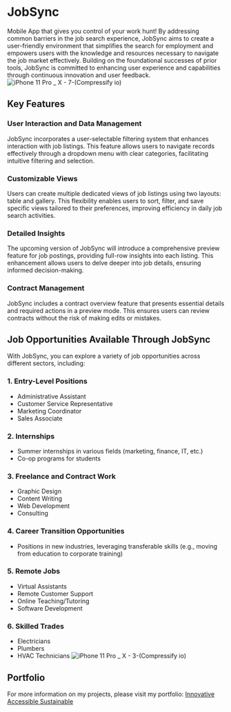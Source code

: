 # JobSync

Mobile App that gives you control of your work hunt! By addressing common barriers in the job search experience, JobSync aims to create a user-friendly environment that simplifies the search for employment and empowers users with the knowledge and resources necessary to navigate the job market effectively. Building on the foundational successes of prior tools, JobSync is committed to enhancing user experience and capabilities through continuous innovation and user feedback.
![iPhone 11 Pro _ X - 7-(Compressify io)](https://github.com/user-attachments/assets/24c6f3ad-b019-4080-a612-016256b8bcd8)

## Key Features

### User Interaction and Data Management
JobSync incorporates a user-selectable filtering system that enhances interaction with job listings. This feature allows users to navigate records effectively through a dropdown menu with clear categories, facilitating intuitive filtering and selection.

### Customizable Views
Users can create multiple dedicated views of job listings using two layouts: table and gallery. This flexibility enables users to sort, filter, and save specific views tailored to their preferences, improving efficiency in daily job search activities.

### Detailed Insights
The upcoming version of JobSync will introduce a comprehensive preview feature for job postings, providing full-row insights into each listing. This enhancement allows users to delve deeper into job details, ensuring informed decision-making.

### Contract Management
JobSync includes a contract overview feature that presents essential details and required actions in a preview mode. This ensures users can review contracts without the risk of making edits or mistakes.

## Job Opportunities Available Through JobSync

With JobSync, you can explore a variety of job opportunities across different sectors, including:

### 1. Entry-Level Positions
- Administrative Assistant
- Customer Service Representative
- Marketing Coordinator
- Sales Associate

### 2. Internships
- Summer internships in various fields (marketing, finance, IT, etc.)
- Co-op programs for students

### 3. Freelance and Contract Work
- Graphic Design
- Content Writing
- Web Development
- Consulting

### 4. Career Transition Opportunities
- Positions in new industries, leveraging transferable skills (e.g., moving from education to corporate training)

### 5. Remote Jobs
- Virtual Assistants
- Remote Customer Support
- Online Teaching/Tutoring
- Software Development

### 6. Skilled Trades
- Electricians
- Plumbers
- HVAC Technicians
![iPhone 11 Pro _ X - 3-(Compressify io)](https://github.com/user-attachments/assets/e3836602-e3b2-4bb6-8307-80e99075bab6)


## Portfolio

For more information on my projects, please visit my portfolio: [Innovative Accessible Sustainable](https://long-ability-128773.framer.app/projects/innovative-accessible-sustainable)
